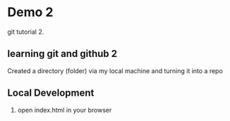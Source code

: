 # Demo 2

git tutorial 2.

## learning git and github 2

Created a directory (folder) via my local machine and turning it into a repo

## Local Development
 
1. open index.html in your browser 